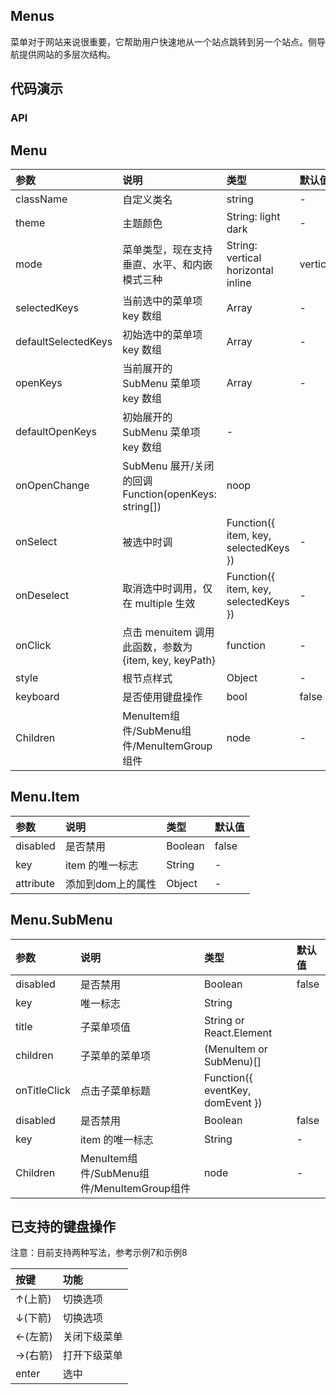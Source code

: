 ## Menus

菜单对于网站来说很重要，它帮助用户快速地从一个站点跳转到另一个站点。侧导航提供网站的多层次结构。

## 代码演示

### API


## Menu

|参数|说明|类型|默认值|
|:---|:----|:---|:------|
|className|自定义类名|string|-|
|theme|主题颜色|String: light dark|-|
|mode|菜单类型，现在支持垂直、水平、和内嵌模式三种	|String: vertical horizontal inline|vertical|
|selectedKeys|当前选中的菜单项 key 数组|Array|-|	
|defaultSelectedKeys|初始选中的菜单项 key 数组|Array|-|	
|openKeys|当前展开的 SubMenu 菜单项 key 数组|Array|-|
|defaultOpenKeys|初始展开的 SubMenu 菜单项 key 数组|-|
|onOpenChange|SubMenu 展开/关闭的回调	Function(openKeys: string[])|noop|
|onSelect|被选中时调|	Function({ item, key, selectedKeys })|-|
|onDeselect|取消选中时调用，仅在 multiple 生效|	Function({ item, key, selectedKeys })|-|
|onClick|点击 menuitem 调用此函数，参数为 {item, key, keyPath}|	function|-|
|style|根节点样式|Object|-|	
|keyboard|是否使用键盘操作|bool|false|	
|Children|MenuItem组件/SubMenu组件/MenuItemGroup组件|node|-|

## Menu.Item

|参数|说明|类型|默认值|
|:---|:----|:---|:------|
|disabled|是否禁用|Boolean|false|
|key|item 的唯一标志|String|-|
|attribute|添加到dom上的属性|Object|-|

## Menu.SubMenu

|参数|说明|类型|默认值|
|:---|:----|:---|:------|
|disabled|是否禁用|Boolean|false|
|key|唯一标志|String|	
|title|子菜单项值	|String or React.Element|
|children|子菜单的菜单项|(MenuItem or SubMenu)[]|
|onTitleClick|点击子菜单标题|Function({ eventKey, domEvent })|
|disabled|是否禁用|Boolean|false|
|key|item 的唯一标志|String|-|
|Children|MenuItem组件/SubMenu组件/MenuItemGroup组件|node|-|


## 已支持的键盘操作

注意：目前支持两种写法，参考示例7和示例8

|按键|功能|
|:---|:----|
|↑(上箭)|切换选项|
|↓(下箭) |切换选项|
|←(左箭) |关闭下级菜单|
|→(右箭) |打开下级菜单|
|enter | 选中|


